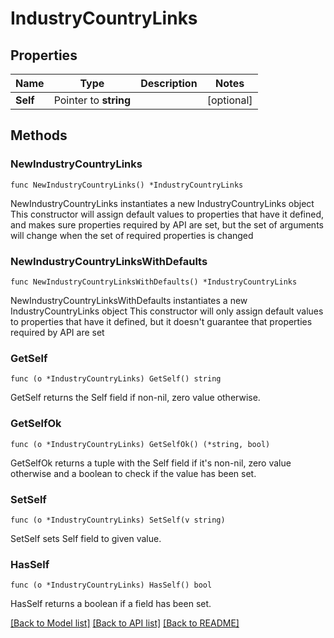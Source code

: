 # IndustryCountryLinks

## Properties

Name | Type | Description | Notes
------------ | ------------- | ------------- | -------------
**Self** | Pointer to **string** |  | [optional] 

## Methods

### NewIndustryCountryLinks

`func NewIndustryCountryLinks() *IndustryCountryLinks`

NewIndustryCountryLinks instantiates a new IndustryCountryLinks object
This constructor will assign default values to properties that have it defined,
and makes sure properties required by API are set, but the set of arguments
will change when the set of required properties is changed

### NewIndustryCountryLinksWithDefaults

`func NewIndustryCountryLinksWithDefaults() *IndustryCountryLinks`

NewIndustryCountryLinksWithDefaults instantiates a new IndustryCountryLinks object
This constructor will only assign default values to properties that have it defined,
but it doesn't guarantee that properties required by API are set

### GetSelf

`func (o *IndustryCountryLinks) GetSelf() string`

GetSelf returns the Self field if non-nil, zero value otherwise.

### GetSelfOk

`func (o *IndustryCountryLinks) GetSelfOk() (*string, bool)`

GetSelfOk returns a tuple with the Self field if it's non-nil, zero value otherwise
and a boolean to check if the value has been set.

### SetSelf

`func (o *IndustryCountryLinks) SetSelf(v string)`

SetSelf sets Self field to given value.

### HasSelf

`func (o *IndustryCountryLinks) HasSelf() bool`

HasSelf returns a boolean if a field has been set.


[[Back to Model list]](../README.md#documentation-for-models) [[Back to API list]](../README.md#documentation-for-api-endpoints) [[Back to README]](../README.md)


